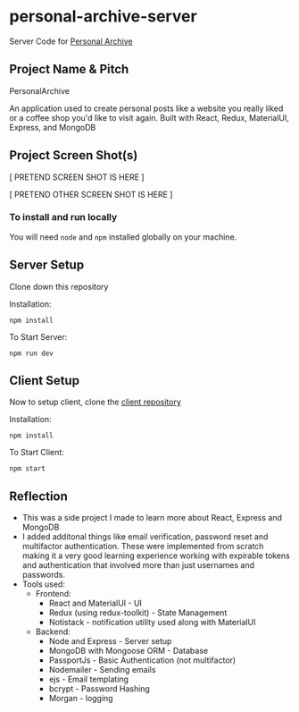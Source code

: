 # personal-archive-server

Server Code for [Personal Archive](https://personalarchive.herokuapp.com)

## Project Name & Pitch

PersonalArchive

An application used to create personal posts like a website you really liked or a coffee shop you'd like to visit again.
Built with React, Redux, MaterialUI, Express, and MongoDB

## Project Screen Shot(s)

[ PRETEND SCREEN SHOT IS HERE ]

[ PRETEND OTHER SCREEN SHOT IS HERE ]

### To install and run locally

You will need `node` and `npm` installed globally on your machine.  

## Server Setup

Clone down this repository

Installation:

`npm install`  

To Start Server:

`npm run dev`  

## Client Setup

Now to setup client, clone the [client repository](https://github.com/darkfusion90/personal-archive-client)

Installation:

`npm install`  

To Start Client:

`npm start`

## Reflection

- This was a side project I made to learn more about React, Express and MongoDB
- I added additonal things like email verification, password reset and multifactor authentication. These were implemented from scratch making it a very good learning experience working with expirable tokens and authentication that involved more than just usernames and passwords.
- Tools used:
  - Frontend:
    - React and MaterialUI - UI
    - Redux (using redux-toolkit) - State Management
    - Notistack - notification utility used along with MaterialUI
  - Backend:
    - Node and Express - Server setup
    - MongoDB with Mongoose ORM - Database
    - PassportJs - Basic Authentication (not multifactor)
    - Nodemailer - Sending emails
    - ejs - Email templating
    - bcrypt - Password Hashing
    - Morgan - logging
